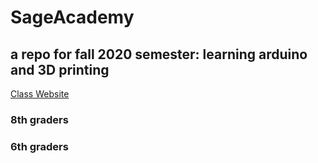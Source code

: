 # SageAcademy
## a repo for fall 2020 semester: learning arduino and 3D printing
[Class Website](https://p-misner.github.io/SageAcademy/ "Sage Academy Website")

### 8th graders

### 6th graders
